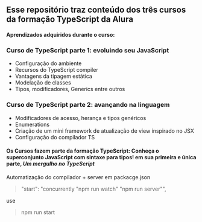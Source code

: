 ## Esse repositório traz conteúdo dos três cursos da formação TypeScript da Alura

#### Aprendizados adquiridos durante o curso:

### Curso de TypeScript parte 1: evoluindo seu JavaScript

- Configuração do ambiente
- Recursos do TypeScript compiler
- Vantagens da tipagem estática
- Modelação de classes
- Tipos, modificadores, Generics entre outros

### Curso de TypeScript parte 2: avançando na linguagem

- Modificadores de acesso, herança e tipos genéricos
- Enumerations
- Criação de um mini framework de atualização de view inspirado no JSX
- Configuração do compilador TS

#### Os Cursos fazem parte da formação TypeScript: Conheça o superconjunto JavaScript com sintaxe para tipos! em sua primeira e única parte, _Um mergulho no TypeScript_

Automatização do compilador + server em packacge.json

> "start": "concurrently \"npm run watch\" \"npm run server\"",

use

> npm run start
